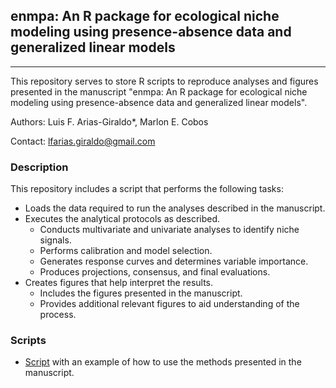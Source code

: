 ## enmpa: An R package for ecological niche modeling using presence-absence data and generalized linear models

<hr>

This repository serves to store R scripts to reproduce analyses and figures presented in the manuscript "enmpa: An R package for ecological niche modeling using presence-absence data and generalized linear models".

Authors: Luis F. Arias-Giraldo*, Marlon E. Cobos

Contact: lfarias.giraldo@gmail.com


### Description

This repository includes a script that performs the following tasks:

- Loads the data required to run the analyses described in the manuscript. 
- Executes the analytical protocols as described.
  - Conducts multivariate and univariate analyses to identify niche signals.
  - Performs calibration and model selection.
  - Generates response curves and determines variable importance.
  - Produces projections, consensus, and final evaluations.
- Creates figures that help interpret the results.
  - Includes the figures presented in the manuscript.
  - Provides additional relevant figures to aid understanding of the process.
  
### Scripts

- <a href="https://github.com/Luisagi/enmpa_test/blob/main/Scripts/Example.R" target="_blank">Script</a> with an example of how to use the methods presented in the manuscript.

